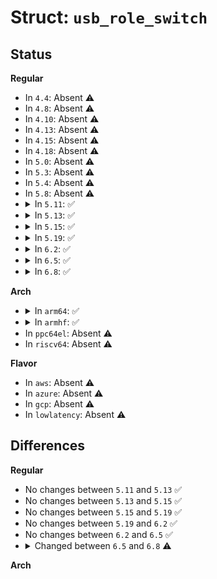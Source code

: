 # Struct: <code>usb_role_switch</code>

## Status
<b>Regular</b>
<ul>
<li>
In <code>4.4</code>: Absent ⚠️
</li>
<li>
In <code>4.8</code>: Absent ⚠️
</li>
<li>
In <code>4.10</code>: Absent ⚠️
</li>
<li>
In <code>4.13</code>: Absent ⚠️
</li>
<li>
In <code>4.15</code>: Absent ⚠️
</li>
<li>
In <code>4.18</code>: Absent ⚠️
</li>
<li>
In <code>5.0</code>: Absent ⚠️
</li>
<li>
In <code>5.3</code>: Absent ⚠️
</li>
<li>
In <code>5.4</code>: Absent ⚠️
</li>
<li>
In <code>5.8</code>: Absent ⚠️
</li>
<li>
<details>
<summary>In <code>5.11</code>: ✅</summary>

```c
struct usb_role_switch {
    struct device dev;
    struct mutex lock;
    enum usb_role role;
    struct device *usb2_port;
    struct device *usb3_port;
    struct device *udc;
    usb_role_switch_set_t set;
    usb_role_switch_get_t get;
    bool allow_userspace_control;
};
```
</details>
</li>
<li>
<details>
<summary>In <code>5.13</code>: ✅</summary>

```c
struct usb_role_switch {
    struct device dev;
    struct mutex lock;
    enum usb_role role;
    struct device *usb2_port;
    struct device *usb3_port;
    struct device *udc;
    usb_role_switch_set_t set;
    usb_role_switch_get_t get;
    bool allow_userspace_control;
};
```
</details>
</li>
<li>
<details>
<summary>In <code>5.15</code>: ✅</summary>

```c
struct usb_role_switch {
    struct device dev;
    struct mutex lock;
    enum usb_role role;
    struct device *usb2_port;
    struct device *usb3_port;
    struct device *udc;
    usb_role_switch_set_t set;
    usb_role_switch_get_t get;
    bool allow_userspace_control;
};
```
</details>
</li>
<li>
<details>
<summary>In <code>5.19</code>: ✅</summary>

```c
struct usb_role_switch {
    struct device dev;
    struct mutex lock;
    enum usb_role role;
    struct device *usb2_port;
    struct device *usb3_port;
    struct device *udc;
    usb_role_switch_set_t set;
    usb_role_switch_get_t get;
    bool allow_userspace_control;
};
```
</details>
</li>
<li>
<details>
<summary>In <code>6.2</code>: ✅</summary>

```c
struct usb_role_switch {
    struct device dev;
    struct mutex lock;
    enum usb_role role;
    struct device *usb2_port;
    struct device *usb3_port;
    struct device *udc;
    usb_role_switch_set_t set;
    usb_role_switch_get_t get;
    bool allow_userspace_control;
};
```
</details>
</li>
<li>
<details>
<summary>In <code>6.5</code>: ✅</summary>

```c
struct usb_role_switch {
    struct device dev;
    struct mutex lock;
    enum usb_role role;
    struct device *usb2_port;
    struct device *usb3_port;
    struct device *udc;
    usb_role_switch_set_t set;
    usb_role_switch_get_t get;
    bool allow_userspace_control;
};
```
</details>
</li>
<li>
<details>
<summary>In <code>6.8</code>: ✅</summary>

```c
struct usb_role_switch {
    struct device dev;
    struct mutex lock;
    struct module *module;
    enum usb_role role;
    bool registered;
    struct device *usb2_port;
    struct device *usb3_port;
    struct device *udc;
    usb_role_switch_set_t set;
    usb_role_switch_get_t get;
    bool allow_userspace_control;
};
```
</details>
</li>
</ul>
<b>Arch</b>
<ul>
<li>
<details>
<summary>In <code>arm64</code>: ✅</summary>

```c
struct usb_role_switch {
    struct device dev;
    struct mutex lock;
    enum usb_role role;
    struct device *usb2_port;
    struct device *usb3_port;
    struct device *udc;
    usb_role_switch_set_t set;
    usb_role_switch_get_t get;
    bool allow_userspace_control;
};
```
</details>
</li>
<li>
<details>
<summary>In <code>armhf</code>: ✅</summary>

```c
struct usb_role_switch {
    struct device dev;
    struct mutex lock;
    enum usb_role role;
    struct device *usb2_port;
    struct device *usb3_port;
    struct device *udc;
    usb_role_switch_set_t set;
    usb_role_switch_get_t get;
    bool allow_userspace_control;
};
```
</details>
</li>
<li>
In <code>ppc64el</code>: Absent ⚠️
</li>
<li>
In <code>riscv64</code>: Absent ⚠️
</li>
</ul>
<b>Flavor</b>
<ul>
<li>
In <code>aws</code>: Absent ⚠️
</li>
<li>
In <code>azure</code>: Absent ⚠️
</li>
<li>
In <code>gcp</code>: Absent ⚠️
</li>
<li>
In <code>lowlatency</code>: Absent ⚠️
</li>
</ul>

## Differences
<b>Regular</b>
<ul>
<li>
No changes between <code>5.11</code> and <code>5.13</code> ✅
</li>
<li>
No changes between <code>5.13</code> and <code>5.15</code> ✅
</li>
<li>
No changes between <code>5.15</code> and <code>5.19</code> ✅
</li>
<li>
No changes between <code>5.19</code> and <code>6.2</code> ✅
</li>
<li>
No changes between <code>6.2</code> and <code>6.5</code> ✅
</li>
<li>
<details>
<summary>Changed between <code>6.5</code> and <code>6.8</code> ⚠️</summary>
<ul>
<li>
<b>Field added. </b>
<code>struct module *module</code>
</li>
<li>
<b>Field added. </b>
<code>bool registered</code>
</li>
</ul>
</details>
</li>
</ul>
<b>Arch</b>
<ul>
</ul>
